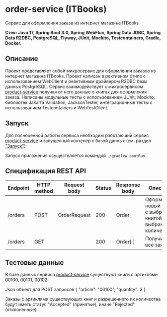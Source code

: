 # order-service (ITBooks)
Сервис для оформления заказа из интернет магазина ITBooks

**Стек: Java 17, Spring Boot 3.0, Spring WebFlux, Spring Data JDBC, Spring Data R2DBC, PostgreSQL, Flyway, JUnit, Mockito, Testcontainers, Gradle, Docker.**
## Описание
Проект представляет собой микросервис для оформления заказов из интернет магазина ITBooks. 
Проект написан в рективном стиле с использованием WebClient и реактивным драйвером R2DBC базы данных PostgreSQL.
Сервис взаимодействует с микросервисом [product-service](https://github.com/ArtJDev/product-service) получая от него данные о книгах для оформления заказа.
Написаны модульные тесты с использованием JUnit, Mockito, библиотек Jakarta Validation, JacksonTester, интеграционные тесты с использованием Testcontainers и WebTestClient.
## Запуск
Для полноценной работы сервиса необходим работающий сервис [product-service](https://github.com/ArtJDev/product-service) 
и запущенный контенер с базой данных (см. раздел ["Запуск"](https://github.com/ArtJDev/product-service/blob/main/README.md#запуск))

Запуск приложения осуществляется командой `./gradlew bootRun`.
## Спецификация REST API
| Endpoint | HTTP method | Request body | Status | Response body | Описание |
|------------------|--------|--------------|-----|----------|-----------------------------------------------------------------|
| /orders          |  POST  | OrderRequest | 200 | Order    |	Оформить новый заказ с выбранной книгой и выбранным количеством |
| /orders          |  GET   |	             | 200 | Order[ ]	|	Получить все заказы |

## Тестовые данные
В базе данных сервиса [product-service](https://github.com/ArtJDev/product-service) существуют книги с артиклями 00100, 00101, 00102.

Json объект для POST запросов {
    "article": "00100",
    "quantity": 3
}

Заказы с артиклями существующих книг и разрешенного их количества будут иметь статус "Accepted" (принятые), иначе "Rejected" (отклоненные).
